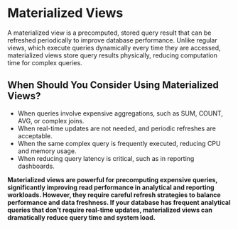 # Materialized Views

A materialized view is a precomputed, stored query result that can be refreshed periodically to improve database performance.
Unlike regular views, which execute queries dynamically every time they are accessed, materialized views store query results physically, reducing computation time for complex queries.

## When Should You Consider Using Materialized Views?

- When queries involve expensive aggregations, such as SUM, COUNT, AVG, or complex joins.
- When real-time updates are not needed, and periodic refreshes are acceptable.
- When the same complex query is frequently executed, reducing CPU and memory usage.
- When reducing query latency is critical, such as in reporting dashboards.

**Materialized views are powerful for precomputing expensive queries, significantly improving read performance in analytical and reporting workloads. However, they require careful refresh strategies to balance performance and data freshness. If your database has frequent analytical queries that don’t require real-time updates, materialized views can dramatically reduce query time and system load.**
